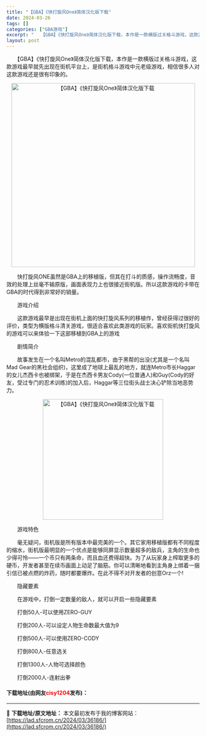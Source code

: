 ```yaml
---
title: "【GBA】《快打旋风One》简体汉化版下载"
date: 2024-03-26
tags: []
categories: ["GBA游戏"]
excerpt: "　　【GBA】《快打旋风One》简体汉化版下载，本作是一款横版过关格斗游戏，这款游戏最早就先出现在街机平台上，是街机格斗游戏中元老级游戏，相信很多人对这款游戏还是很有印象的。 　　快打旋风ONE虽然是GBA上的移植版，但其在打斗的质感，操作流畅度，音效的处理上丝毫不输原版，画面表现力上也很接近街机版&hellip;"
layout: post
---
```


 <p>　　【GBA】《快打旋风One》简体汉化版下载，本作是一款横版过关格斗游戏，这款游戏最早就先出现在街机平台上，是街机格斗游戏中元老级游戏，相信很多人对这款游戏还是很有印象的。</p> <p align="center"><img align="" border="0" src="https://lad.sfcrom.cn/wp-content/uploads/2024/03/20240326_6602646a25f39.jpg" width="479" alt="【GBA】《快打旋风One》简体汉化版下载" /></p> <p>　　快打旋风ONE虽然是GBA上的移植版，但其在打斗的质感，操作流畅度，音效的处理上丝毫不输原版，画面表现力上也很接近街机版。所以这款游戏的卡带在GBA的时代得到非常好的销量。</p> <p>　　游戏介绍</p> <p>　　这款游戏最早是出现在街机上面的快打旋风系列的移植作，曾经获得过很好的评价，类型为横版格斗清关游戏，很适合喜欢此类游戏的玩家。喜欢街机快打旋风的游戏可以来体验一下这部移植到GBA上的游戏</p> <p>　　剧情简介</p> <p>　　故事发生在一个名叫Metro的混乱都市，由于黑帮的出没(尤其是一个名叫Mad Gear的黑社会组织)，这里成了地球上最乱的地方，就连Metro市长Haggar的女儿杰西卡也被绑架，于是在杰西卡男友Cody(一位普通人)和Guy(Cody的好友，受过专门的忍术训练)的加入后，Haggar等三位街头战士决心铲除当地恶势力。</p> <p align="center"><img align="" border="0" src="https://lad.sfcrom.cn/wp-content/uploads/2024/03/20240326_6602646aa085f.png" width="314" alt="【GBA】《快打旋风One》简体汉化版下载" /></p> <p>　　游戏特色</p> <p>　　毫无疑问，街机版是所有版本中最完美的一个。其它家用移植版都有不同程度的缩水，街机版最明显的一个优点是能够同屏显示数量超多的敌兵，主角的生命也少得可怜――一个币只有两条命，而且血还费得超快。为了从玩家身上榨取更多的硬币，开发者甚至在续币画面上动足了脑筋。你可以清晰地看到主角身上绑着一捆引信已被点燃的炸药，随时都要爆炸。在此不得不对开发者的创意Orz一个!</p> <p>　　隐藏要素</p> <p>　　在游戏中，打倒一定数量的敌人，就可以开启一些隐藏要素</p> <p>　　打倒50人-可以使用ZERO-GUY</p> <p>　　打倒200人-可以设定人物生命数最大值为9</p> <p>　　打倒500人-可以使用ZERO-CODY</p> <p>　　打倒800人-任意选关</p> <p>　　打倒1300人-人物可选择颜色</p> <p>　　打倒2000人-连射出拳</p> <p><h4>下载地址(由网友<font color="red">cisy1204</font>发布)：</h4></p> 

---
📖 **下载地址/原文地址：** 本文最初发布于我的博客网站：[https://lad.sfcrom.cn/2024/03/36186/](https://lad.sfcrom.cn/2024/03/36186/)
